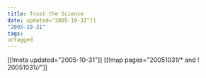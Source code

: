 ```yaml
---
title: Trust the Science
date: updated="2005-10-31"]]
"2005-10-31"
tags:
untagged
---
```

[[!meta updated="2005-10-31"]]
[[!map pages="20051031/* and ! 20051031/*/*"]]
